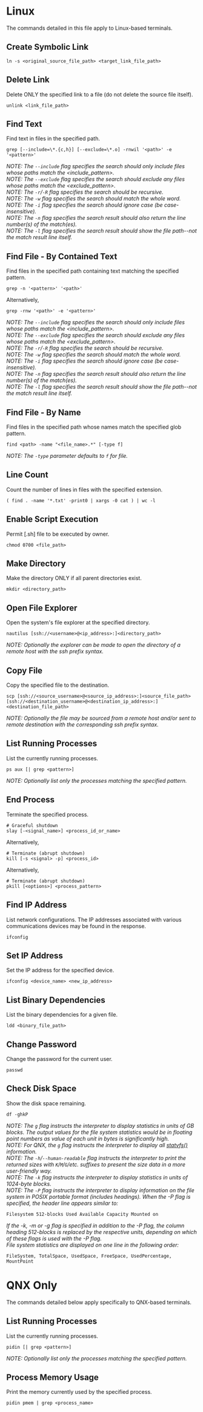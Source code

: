 
# Linux

The commands detailed in this file apply to Linux-based terminals.

## Create Symbolic Link

```shell
ln -s <original_source_file_path> <target_link_file_path>
```

## Delete Link

Delete ONLY the specified link to a file (do not delete the source file itself).

```shell
unlink <link_file_path>
```

## Find Text

Find text in files in the specified path.

```shell
grep [--include=\*.{c,h}] [--exclude=\*.o] -rnwil '<path>' -e '<pattern>'
```

_NOTE: The `--include` flag specifies the search should only include files whose paths match the \<include_pattern\>._  
_NOTE: The `--exclude` flag specifies the search should exclude any files whose paths match the \<exclude_pattern\>._  
_NOTE: The `-r`/`-R` flag specifies the search should be recursive._  
_NOTE: The `-w` flag specifies the search should match the whole word._  
_NOTE: The `-i` flag specifies the search should ignore case (be case-insensitive)._  
_NOTE: The `-n` flag specifies the search result should also return the line number(s) of the match(es)._  
_NOTE: The `-l` flag specifies the search result should show the file path--not the match result line itself._

## Find File - By Contained Text

Find files in the specified path containing text matching the specified pattern.

```shell
grep -n '<pattern>' '<path>'
```

Alternatively,

```shell
grep -rnw '<path>' -e '<pattern>'
```

_NOTE: The `--include` flag specifies the search should only include files whose paths match the \<include_pattern\>._  
_NOTE: The `--exclude` flag specifies the search should exclude any files whose paths match the \<exclude_pattern\>._  
_NOTE: The `-r`/`-R` flag specifies the search should be recursive._  
_NOTE: The `-w` flag specifies the search should match the whole word._  
_NOTE: The `-i` flag specifies the search should ignore case (be case-insensitive)._  
_NOTE: The `-n` flag specifies the search result should also return the line number(s) of the match(es)._  
_NOTE: The `-l` flag specifies the search result should show the file path--not the match result line itself._

## Find File - By Name

Find files in the specified path whose names match the specified glob pattern.

```shell
find <path> -name "<file_name>.*" [-type f]
```

_NOTE: The `-type` parameter defaults to `f` for file._

## Line Count

Count the number of lines in files with the specified extension.

```shell
( find . -name '*.txt' -print0 | xargs -0 cat ) | wc -l
```

## Enable Script Execution

Permit \[.sh\] file to be executed by owner.

```shell
chmod 0700 <file_path>
```

## Make Directory

Make the directory ONLY if all parent directories exist.

```shell
mkdir <directory_path>
```

## Open File Explorer

Open the system's file explorer at the specified directory.

```shell
nautilus [ssh://<username>@<ip_address>:]<directory_path>
```

_NOTE: Optionally the explorer can be made to open the directory of a remote host with the ssh prefix syntax._

## Copy File

Copy the specified file to the destination.

```shell
scp [ssh://<source_username>@<source_ip_address>:]<source_file_path> [ssh://<destination_username>@<destination_ip_address>:]<destination_file_path>
```

_NOTE: Optionally the file may be sourced from a remote host and/or sent to remote destination with the corresponding ssh prefix syntax._

## List Running Processes

List the currently running processes.

```shell
ps aux [| grep <pattern>]
```

_NOTE: Optionally list only the processes matching the specified pattern._

## End Process

Terminate the specified process.

```shell
# Graceful shutdown
slay [-<signal_name>] <process_id_or_name>
```

Alternatively,

```shell
# Terminate (abrupt shutdown)
kill [-s <signal> -p] <process_id>
```

Alternatively,

```shell
# Terminate (abrupt shutdown)
pkill [<options>] <process_pattern>
```

## Find IP Address

List network configurations. The IP addresses associated with various communications devices may be found in the response.

```shell
ifconfig
```

## Set IP Address

Set the IP address for the specified device.

```shell
ifconfig <device_name> <new_ip_address>
```

## List Binary Dependencies

List the binary dependencies for a given file.

```shell
ldd <binary_file_path>
```

## Change Password

Change the password for the current user.

```shell
passwd
```

## Check Disk Space

Show the disk space remaining.

```shell
df -ghkP
```

_NOTE: The `g` flag instructs the interpreter to display statistics in units of GB blocks. The output values for the file system statistics would be in floating point numbers as value of each unit in bytes is significantly high._  
_NOTE: For QNX, the `g` flag instructs the interpreter to display all [statvfs()](https://www.qnx.com/developers/docs/6.5.0SP1.update/com.qnx.doc.neutrino_lib_ref/s/statvfs.html) information._  
_NOTE: The `-h`/`--human-readable` flag instructs the interpreter to print the returned sizes with `K`/`M`/`G`/etc. suffixes to present the size data in a more user-friendly way._  
_NOTE: The `-k` flag instructs the interpreter to display statistics in units of 1024-byte blocks._  
_NOTE: The `-P` flag instructs the interpreter to display information on the file system in POSIX portable format (includes headings). When the -P flag is specified, the header line appears similar to:_

```shell
Filesystem 512-blocks Used Available Capacity Mounted on
```

_If the -k, -m or -g flag is specified in addition to the -P flag, the column heading 512-blocks is replaced by the respective units, depending on which of these flags is used with the -P flag.  
File system statistics are displayed on one line in the following order:_

```shell
FileSystem, TotalSpace, UsedSpace, FreeSpace, UsedPercentage, MountPoint
```

# QNX Only

The commands detailed below apply specifically to QNX-based terminals.

## List Running Processes

List the currently running processes.

```shell
pidin [| grep <pattern>]
```

_NOTE: Optionally list only the processes matching the specified pattern._

## Process Memory Usage

Print the memory currently used by the specified process.

```shell
pidin pmem | grep <process_name>
```
